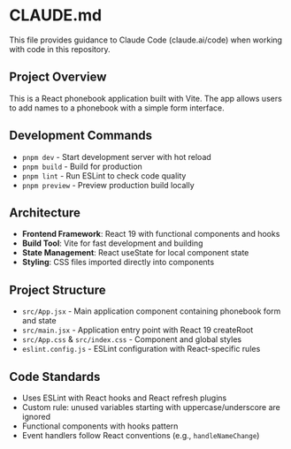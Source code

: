 # CLAUDE.md

This file provides guidance to Claude Code (claude.ai/code) when working with code in this repository.

## Project Overview

This is a React phonebook application built with Vite. The app allows users to add names to a phonebook with a simple form interface.

## Development Commands

- `pnpm dev` - Start development server with hot reload
- `pnpm build` - Build for production
- `pnpm lint` - Run ESLint to check code quality
- `pnpm preview` - Preview production build locally

## Architecture

- **Frontend Framework**: React 19 with functional components and hooks
- **Build Tool**: Vite for fast development and building
- **State Management**: React useState for local component state
- **Styling**: CSS files imported directly into components

## Project Structure

- `src/App.jsx` - Main application component containing phonebook form and state
- `src/main.jsx` - Application entry point with React 19 createRoot
- `src/App.css` & `src/index.css` - Component and global styles
- `eslint.config.js` - ESLint configuration with React-specific rules

## Code Standards

- Uses ESLint with React hooks and React refresh plugins
- Custom rule: unused variables starting with uppercase/underscore are ignored
- Functional components with hooks pattern
- Event handlers follow React conventions (e.g., `handleNameChange`)